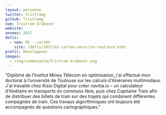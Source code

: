 ```yaml
---
layout: personne
twitter: tristramg
github: Tristramg
nom: Tristram Gräbener
website:
annees: 2017
defis: 
  - nom: MI - cartAV
    site: /defis/2017/mi-cartav-securite-routiere.html
profil: Développeur
images:
  - /img/communaute/Tristram-Grabener.png
---
```


"Diplômé de l’Institut Mines Télécom en optimisation, j'ai effectué
mon doctorat à l’université de Toulouse sur les calculs d’itinéraires
multimodaux. J'ai travaillé chez Kisio Digital pour créer navitia.io –
un calculateur d’itinétaire en transports en communs libre, puis chez
Capitaine Train afin de distribuer des billets de train sur des
trajets qui combinent différentes compagnies de train. Ces travaux
algorithmiques ont toujours été accompagnés de questions
cartographiques."
